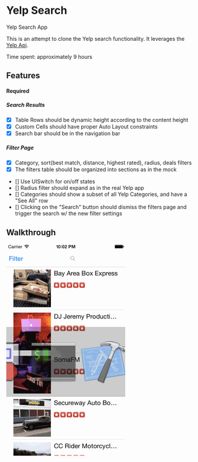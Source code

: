 Yelp Search
======
Yelp Search App

This is an attempt to clone the Yelp search functionality. It leverages the [Yelp Api](http://www.yelp.ca/developers/documentation/v2/search_api).

Time spent: approximately 9 hours

Features
---------
#### Required
##### Search Results
- [x] Table Rows should be dynamic height according to the content height
- [x] Custom Cells should have proper Auto Layout constraints
- [x] Search bar should be in the navigation bar

##### Filter Page
- [x] Category, sort(best match, distance, highest rated), radius, deals filters
- [x] The filters table should be organized into sections as in the mock
- [] Use UISwitch for on/off states
- [] Radius filter should expand as in the real Yelp app
- [] Categories should show a subset of all Yelp Categories, and have a "See All" row
- [] Clicking on the "Search" button should dismiss the filters page and trigger the search w/ the new filter settings

Walkthrough
------------
![Animated GIF Walkthrough](yelp-search.gif)
